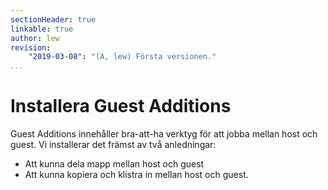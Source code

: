 ```yaml
---
sectionHeader: true
linkable: true
author: lew
revision:
    "2019-03-08": "(A, lew) Första versionen."
...
```

Installera Guest Additions
=======================

Guest Additions innehåller bra-att-ha verktyg för att jobba mellan host och guest. Vi installerar det främst av två anledningar:

* Att kunna dela mapp mellan host och guest  
* Att kunna kopiera och klistra in mellan host och guest.
